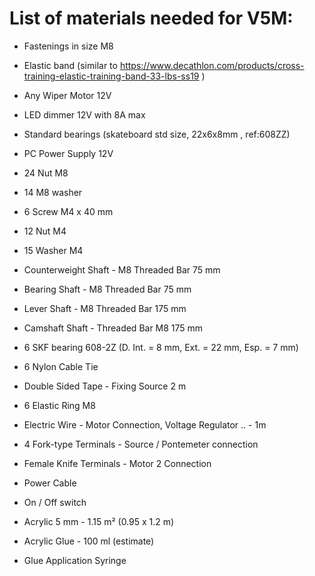 # List of materials needed for V5M:
 * Fastenings in size M8
 * Elastic band (similar to https://www.decathlon.com/products/cross-training-elastic-training-band-33-lbs-ss19 ) 
 * Any Wiper Motor 12V
 * LED dimmer 12V with 8A max
 * Standard bearings (skateboard std size, 22x6x8mm , ref:608ZZ)
 * PC Power Supply 12V


 * 24 Nut M8
 * 14 M8 washer
 * 6 Screw M4 x 40 mm
 * 12 Nut M4
 * 15 Washer M4
 * Counterweight Shaft - M8 Threaded Bar 75 mm
 * Bearing Shaft - M8 Threaded Bar 75 mm
 * Lever Shaft - M8 Threaded Bar 175 mm
 * Camshaft Shaft - Threaded Bar M8 175 mm
 * 6 SKF bearing 608-2Z (D. Int. = 8 mm, Ext. = 22 mm, Esp. = 7 mm)
 * 6 Nylon Cable Tie
 * Double Sided Tape - Fixing Source 2 m
 * 6 Elastic Ring M8
 * Electric Wire - Motor Connection, Voltage Regulator .. - 1m
 * 4 Fork-type Terminals - Source / Pontemeter connection
 * Female Knife Terminals - Motor 2 Connection
 * Power Cable
 * On / Off switch
 * Acrylic 5 mm - 1.15 m² (0.95 x 1.2 m)
 * Acrylic Glue - 100 ml (estimate)
 * Glue Application Syringe